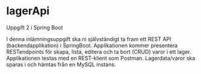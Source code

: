 # lagerApi
Uppgift 2 i Spring Boot

I denna inlämningsuppgift ska ni självständigt ta fram ett REST API
(backendapplikation) i SpringBoot. Applikationen kommer presentera RESTendpoints för skapa, lista, editera och ta bort (CRUD) varor i ett lager.
Applikationen testas med en REST-klient som Postman. Lagerdata/varor ska
sparas i och hämtas från en MySQL instans. 

